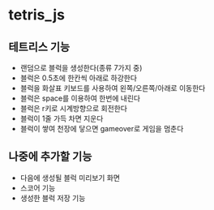 # tetris_js
## 테트리스 기능
- 랜덤으로 블럭을 생성한다(종류 7가지 중)
- 블럭은 0.5초에 한칸씩 아래로 하강한다
- 블럭을 화살표 키보드를 사용하여 왼쪽/오른쪽/아래로 이동한다
- 블럭은 space를 이용하여 한번에 내린다
- 블럭은 r키로 시계방향으로 회전한다
- 블럭이 1줄 가득 차면 지운다
- 블럭이 쌓여 천장에 닿으면 gameover로 게임을 멈춘다

## 나중에 추가할 기능
- 다음에 생성될 블럭 미리보기 화면
- 스코어 기능
- 생성한 블럭 저장 기능

